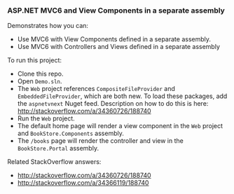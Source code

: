 ### ASP.NET MVC6 and View Components in a separate assembly

Demonstrates how you can:
* Use MVC6 with View Components defined in a separate assembly.
* Use MVC6 with Controllers and Views defined in a separate assembly

To run this project:
* Clone this repo.
* Open `Demo.sln`.
* The `Web` project references `CompositeFileProvider` and `EmbeddedFileProvider`, which are both new.  To load these packages, add the `aspnetvnext` Nuget feed. Description on how to do this is here: http://stackoverflow.com/a/34360726/188740
* Run the `Web` project.
* The default home page will render a view component in the `Web` project and `BookStore.Components` assembly.
* The `/books` page will render the controller and view in the `BookStore.Portal` assembly.

Related StackOverflow answers:
* http://stackoverflow.com/a/34360726/188740
* http://stackoverflow.com/a/34366119/188740
